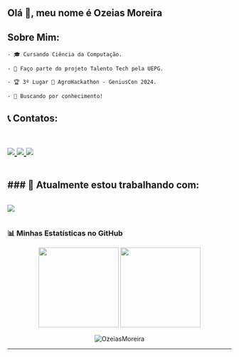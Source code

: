 <h2>Olá 👋, meu nome é Ozeias Moreira</h2>
<h2>Sobre Mim:</h2>
  <div>
    
    - 🎓 Cursando Ciência da Computação.
    
    - 💼 Faço parte do projeto Talento Tech pela UEPG.
    
    - 🏆 3º Lugar 🥉 AgroHackathon - GeniusCon 2024.
    
    - 🚀 Buscando por conhecimento!
  </div>
<h2>📞 Contatos:<h2>
  <div style="display: flex">
<p align="center">
  <a href="https://www.linkedin.com/in/ozeiasmoreira">
    <img src="https://skillicons.dev/icons?i=linkedin" />
  </a>
    <a href="https://www.instagram.com/_ozmoreiraa">
    <img src="https://skillicons.dev/icons?i=instagram" />
  </a>
      <a href="https://www.ozmoreira17@gmail.com">
    <img src="https://skillicons.dev/icons?i=gmail" />
  </a>
</p>
</div>
<h2>### 💼 Atualmente estou trabalhando com:</h2>
<div style="display: flex">
  
<p align="center">
  <a href="https://skillicons.dev">
    <img src="https://skillicons.dev/icons?i=java,spring,react,postgres,docker,c" />
  </a>
</p>

---
</div>

<div >

### 📊 Minhas Estatísticas no GitHub

<p align="center">
  <img height="180em" src="https://github-readme-stats.vercel.app/api?username=OzeiasMoreira&theme=highcontrast&hide_border=false&include_all_commits=false&count_private=false"/>
  <img height="180em" src="https://github-readme-stats.vercel.app/api/top-langs/?username=OzeiasMoreira&theme=highcontrast&hide_border=false&include_all_commits=false&count_private=false&layout=compact"/>
</p>
<p align="center">
  <img align="center" src="https://github-readme-streak-stats.herokuapp.com/?user=OzeiasMoreira&theme=highcontrast&hide_border=false" alt="OzeiasMoreira"/>
</p>

--- 
</div>

